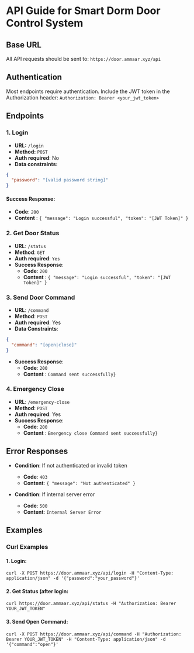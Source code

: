 # API Guide for Smart Dorm Door Control System

## Base URL

All API requests should be sent to: `https://door.ammaar.xyz/api`

## Authentication

Most endpoints require authentication. Include the JWT token in the Authorization header: `Authorization: Bearer <your_jwt_token>`

## Endpoints

### 1. Login

- **URL:** `/login`
- **Method:** `POST`
- **Auth required**: No
- **Data constraints:**

```json
{
  "password": "[valid password string]"
}
```
#### Success Response:

- **Code**: `200`
- **Content** : `{ "message": "Login successful", "token": "[JWT Token]" }`


### 2. Get Door Status
- **URL**: `/status`
- **Method**: `GET`
- **Auth required**: `Yes`
- **Success Response**:
  - **Code**: `200`
  - **Content** : `{ "message": "Login successful", "token": "[JWT Token]" }`

### 3. Send Door Command

- **URL**: `/command`
- **Method**: `POST`
- **Auth required**: Yes
- **Data Constraints**:
```json
{
  "command": "[open|close]"
}
```
- **Success Response**:
  - **Code**: `200`
  - **Content** : `Command sent successfully}`

### 4. Emergency Close

- **URL**: `/emergency-close`
- **Method**: `POST`
- **Auth required**: Yes
- **Success Response**:
  - **Code**: `200`
  - **Content** : `Emergency close Command sent successfully}`

## Error Responses

- **Condition**: If not authenticated or invalid token
  - **Code**: `403`
  - **Content**: `{ "message": "Not authenticated" }`

- **Condition**: If internal server error
  - **Code**: `500`
  - **Content**: `Internal Server Error`

## Examples

### Curl Examples

#### 1. Login:
```
curl -X POST https://door.ammaar.xyz/api/login -H "Content-Type: application/json" -d '{"password":"your_password"}'
```

#### 2. Get Status (after login:
```
curl https://door.ammaar.xyz/api/status -H "Authorization: Bearer YOUR_JWT_TOKEN"
```

#### 3. Send Open Command:
```
curl -X POST https://door.ammaar.xyz/api/command -H "Authorization: Bearer YOUR_JWT_TOKEN" -H "Content-Type: application/json" -d '{"command":"open"}'
```
